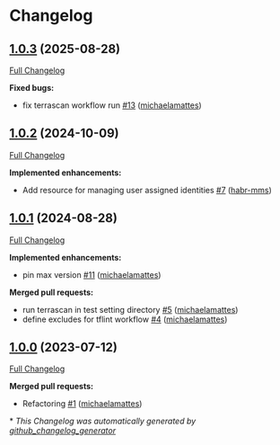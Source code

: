 # Changelog

## [1.0.3](https://github.com/telekom-mms/terraform-azurerm-authorization/tree/1.0.3) (2025-08-28)

[Full Changelog](https://github.com/telekom-mms/terraform-azurerm-authorization/compare/1.0.2...1.0.3)

**Fixed bugs:**

- fix terrascan workflow run [\#13](https://github.com/telekom-mms/terraform-azurerm-authorization/pull/13) ([michaelamattes](https://github.com/michaelamattes))

## [1.0.2](https://github.com/telekom-mms/terraform-azurerm-authorization/tree/1.0.2) (2024-10-09)

[Full Changelog](https://github.com/telekom-mms/terraform-azurerm-authorization/compare/1.0.1...1.0.2)

**Implemented enhancements:**

- Add resource for managing user assigned identities [\#7](https://github.com/telekom-mms/terraform-azurerm-authorization/pull/7) ([habr-mms](https://github.com/habr-mms))

## [1.0.1](https://github.com/telekom-mms/terraform-azurerm-authorization/tree/1.0.1) (2024-08-28)

[Full Changelog](https://github.com/telekom-mms/terraform-azurerm-authorization/compare/1.0.0...1.0.1)

**Implemented enhancements:**

- pin max version [\#11](https://github.com/telekom-mms/terraform-azurerm-authorization/pull/11) ([michaelamattes](https://github.com/michaelamattes))

**Merged pull requests:**

- run terrascan in test setting directory [\#5](https://github.com/telekom-mms/terraform-azurerm-authorization/pull/5) ([michaelamattes](https://github.com/michaelamattes))
- define excludes for tflint workflow [\#4](https://github.com/telekom-mms/terraform-azurerm-authorization/pull/4) ([michaelamattes](https://github.com/michaelamattes))

## [1.0.0](https://github.com/telekom-mms/terraform-azurerm-authorization/tree/1.0.0) (2023-07-12)

[Full Changelog](https://github.com/telekom-mms/terraform-azurerm-authorization/compare/2d39e83c77c47b2532dd59c16f99c570320c1471...1.0.0)

**Merged pull requests:**

- Refactoring [\#1](https://github.com/telekom-mms/terraform-azurerm-authorization/pull/1) ([michaelamattes](https://github.com/michaelamattes))



\* *This Changelog was automatically generated by [github_changelog_generator](https://github.com/github-changelog-generator/github-changelog-generator)*
